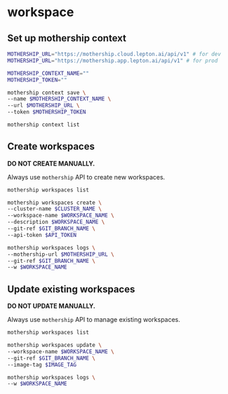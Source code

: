 # workspace

## Set up mothership context

```bash
MOTHERSHIP_URL="https://mothership.cloud.lepton.ai/api/v1" # for dev
MOTHERSHIP_URL="https://mothership.app.lepton.ai/api/v1" # for prod

MOTHERSHIP_CONTEXT_NAME=""
MOTHERSHIP_TOKEN=""

mothership context save \
--name $MOTHERSHIP_CONTEXT_NAME \
--url $MOTHERSHIP_URL \
--token $MOTHERSHIP_TOKEN

mothership context list
```

## Create workspaces

**DO NOT CREATE MANUALLY.**

Always use `mothership` API to create new workspaces.

```bash
mothership workspaces list

mothership workspaces create \
--cluster-name $CLUSTER_NAME \
--workspace-name $WORKSPACE_NAME \
--description $WORKSPACE_NAME \
--git-ref $GIT_BRANCH_NAME \
--api-token $API_TOKEN

mothership workspaces logs \
--mothership-url $MOTHERSHIP_URL \
--git-ref $GIT_BRANCH_NAME \
--w $WORKSPACE_NAME
```

## Update existing workspaces

**DO NOT UPDATE MANUALLY.**

Always use `mothership` API to manage existing workspaces.

```bash
mothership workspaces list

mothership workspaces update \
--workspace-name $WORKSPACE_NAME \
--git-ref $GIT_BRANCH_NAME \
--image-tag $IMAGE_TAG

mothership workspaces logs \
--w $WORKSPACE_NAME
```
